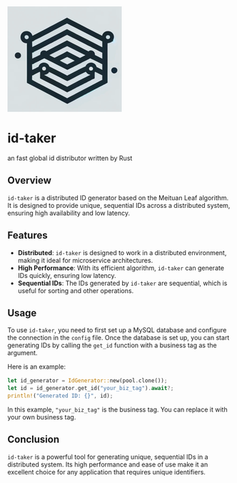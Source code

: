 ![logo.png](logo.png)
# id-taker
an fast global id distributor written by Rust
## Overview
`id-taker` is a distributed ID generator based on the Meituan Leaf algorithm. It is designed to provide unique, sequential IDs across a distributed system, ensuring high availability and low latency.

## Features
* **Distributed**: `id-taker` is designed to work in a distributed environment, making it ideal for microservice architectures.
* **High Performance**: With its efficient algorithm, `id-taker` can generate IDs quickly, ensuring low latency.
* **Sequential IDs**: The IDs generated by `id-taker` are sequential, which is useful for sorting and other operations.

## Usage
To use `id-taker`, you need to first set up a MySQL database and configure the connection in the `config` file. Once the database is set up, you can start generating IDs by calling the `get_id` function with a business tag as the argument.

Here is an example:
```rust
let id_generator = IdGenerator::new(pool.clone());
let id = id_generator.get_id("your_biz_tag").await?;
println!("Generated ID: {}", id);
```
In this example, `"your_biz_tag"` is the business tag. You can replace it with your own business tag.

## Conclusion
`id-taker` is a powerful tool for generating unique, sequential IDs in a distributed system. Its high performance and ease of use make it an excellent choice for any application that requires unique identifiers.

